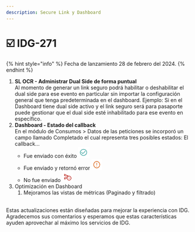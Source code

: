 ```yaml
---
description: Secure Link y Dashboard
---
```


# ☑️ IDG-271

{% hint style="info" %}
Fecha de lanzamiento 28 de febrero del 2024.
{% endhint %}

1. **SL OCR - Administrar Dual Side de forma puntual** \
   Al momento de generar un link seguro podrá habilitar o deshabilitar el dual side para ese evento en particular sin importar la configuración general que tenga predeterminada en el dashboard. Ejemplo: Si en el Dashboard tiene dual side activo y el link seguro será para pasaporte puede gestionar que el dual side esté inhabilitado para ese evento en específico.
2. **Dashboard - Estado del callback**\
   En el módulo de Consumos > Datos de las peticiones se incorporó un campo llamado Completado el cual representa tres posibles estados: El callback...
   * Fue enviado con éxito ![](<.gitbook/assets/enviado (3).png>)
   * Fue enviado y retornó error ![](<.gitbook/assets/error (1).png>)
   * No fue enviado ![](<.gitbook/assets/no enviado (1).png>)
3. Optimización en Dashboard
   1. Mejoramos las vistas de métricas (Paginado y filtrado)

\
Estas actualizaciones están diseñadas para mejorar la experiencia con IDG. Agradecemos sus comentarios y esperamos que estas características ayuden aprovechar al máximo los servicios de IDG.
